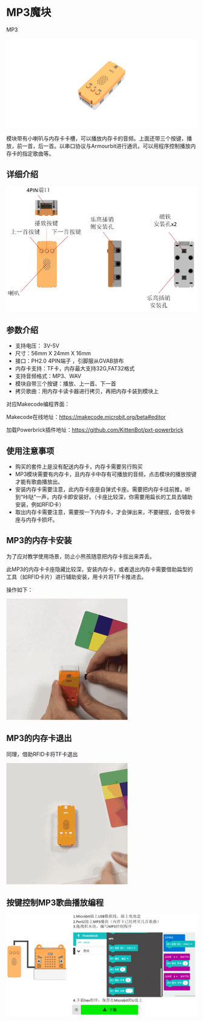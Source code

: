 # MP3魔块

MP3

![](./images/12_03.png)


模块带有小喇叭与内存卡卡槽，可以播放内存卡的音频。上面还带三个按键，播放，前一首，后一首。以串口协议与Armourbit进行通讯，可以用程序控制播放内存卡的指定歌曲等。


## 详细介绍

![](./images/12_02.png)

## 参数介绍

- 支持电压： 3V-5V
- 尺寸：56mm X 24mm X 16mm
- 接口：PH2.0 4PIN端子 ，引脚服从GVAB排布
- 内存卡支持：TF卡，内存最大支持32G,FAT32格式
- 支持音频格式：MP3、WAV
- 模块自带三个按键：播放、上一首、下一首
- 拷贝歌曲：用内存卡读卡器进行拷贝，再把内存卡装到模块上



对应Makecode编程界面：

Makecode在线地址：https://makecode.microbit.org/beta#editor

加载Powerbrick插件地址：https://github.com/KittenBot/pxt-powerbrick


## 使用注意事项

- 购买的套件上是没有配送内存卡，内存卡需要另行购买
- MP3模块需要有内存卡，且内存卡中存有可播放的音频，点击模块的播放按键才能有歌曲播放出。
- 安装内存卡需要注意，此内存卡座是自弹式卡座。需要把内存卡往前推，听到“咔哒”一声，内存卡即安装好。（卡座比较深，你需要用扁长的工具去辅助安装，例如RFID卡）
- 取出内存卡需要注意，需要按一下内存卡，才会弹出来，不要硬拔，会导致卡座与内存卡损坏。

## MP3的内存卡安装

为了应对教学使用场景，防止小熊孩随意把内存卡拔出来弄丢。

此MP3的内存卡卡座隐藏比较深，安装内存卡，或者退出内存卡需要借助扁型的工具（如RFID卡片）进行辅助安装，用卡片将TF卡推进去。

操作如下：

![](./images/IMG_2584.gif)

## MP3的内存卡退出

同理，借助RFID卡将TF卡退出

![](./images/IMG_2585.gif)

## 按键控制MP3歌曲播放编程

![](./images/12_01.png)




